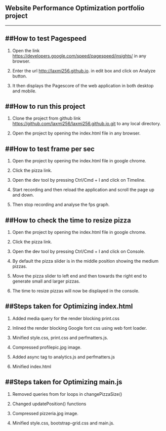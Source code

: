 ## Website Performance Optimization portfolio project
-----------------------------------------------------


##How to test Pagespeed
-----------------------
1. Open the link https://developers.google.com/speed/pagespeed/insights/ in any browser.

2. Enter the url http://laxmi256.github.io. in edit box and click on Analyze button.

3. It then displays the Pagescore of the web application in both desktop and mobile.


##How to run this project
-------------------------

1. Clone the project from github link https://github.com/laxmi256/laxmi256.github.io.git to any local directory.

2. Open the project by opening the index.html file in any browser.


##How to test frame per sec
---------------------------

1. Open the project by opening the index.html file in google chrome.

2. Click the pizza link.

3. Open the dev tool by pressing Ctrl/Cmd + I and click on Timeline.

4. Start recording and then reload the application and scroll the page up and down.

5. Then stop recording and analyse the fps graph.


##How to check the time to resize pizza
---------------------------------------
1. Open the project by opening the index.html file in google chrome.

2. Click the pizza link.

3. Open the dev tool by pressing Ctrl/Cmd + I and click on Console.

4. By default the pizza slider is in the middle position showing the medium pizzas.

5. Move the pizza slider to left end and then towards the right end to generate small and larger pizzas.

6. The time to resize pizzas will now be displayed in the console.


##Steps taken for Optimizing index.html
---------------------------------------

1. Added media query for the render blocking print.css

2. Inlined the render blocking Google font css using web font loader.

3. Minified style.css, print.css and perfmatters.js.

4. Compressed profilepic.jpg image.

5. Added async tag to analytics.js and perfmatters.js

6. Minified index.html


##Steps taken for Optimizing main.js
------------------------------------

1. Removed queries from for loops in changePizzaSize()

2. Changed updatePosition() functions

3. Compressed pizzeria.jpg image.

4. Minified style.css, bootstrap-grid.css and main.js.